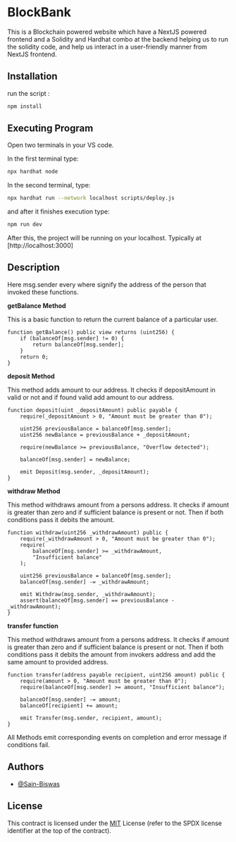 # BlockBank

This is a Blockchain powered website which have a NextJS powered frontend and a Solidity and Hardhat combo at the backend helping us to run the solidity code, and help us interact in a user-friendly manner from NextJS frontend.

## Installation

run the script :

```bash
npm install
```

## Executing Program

Open two terminals in your VS code.

In the first terminal type:

```bash
npx hardhat node
```

In the second terminal, type:

```bash
npx hardhat run --network localhost scripts/deploy.js
```

and after it finishes execution type:

```bash
npm run dev
```

After this, the project will be running on your localhost.
Typically at [http://localhost:3000]

## Description

Here msg.sender every where signify the address of the person that invoked these functions.

**getBalance Method**

This is a basic function to return the current balance of a particular user.

```solidity
function getBalance() public view returns (uint256) {
    if (balanceOf[msg.sender] != 0) {
        return balanceOf[msg.sender];
    }
    return 0;
}
```

**deposit Method**

This method adds amount to our address. It checks if depositAmount in valid or not and if found valid add amount to our address.

```solidity
function deposit(uint _depositAmount) public payable {
    require(_depositAmount > 0, "Amount must be greater than 0");

    uint256 previousBalance = balanceOf[msg.sender];
    uint256 newBalance = previousBalance + _depositAmount;

    require(newBalance >= previousBalance, "Overflow detected");

    balanceOf[msg.sender] = newBalance;

    emit Deposit(msg.sender, _depositAmount);
}
```

**withdraw Method**

This method withdraws amount from a persons address. It checks if amount is greater than zero and if sufficient balance is present or not. Then if both conditions pass it debits the amount.

```solidity
function withdraw(uint256 _withdrawAmount) public {
    require(_withdrawAmount > 0, "Amount must be greater than 0");
    require(
        balanceOf[msg.sender] >= _withdrawAmount,
        "Insufficient balance"
    );

    uint256 previousBalance = balanceOf[msg.sender];
    balanceOf[msg.sender] -= _withdrawAmount;

    emit Withdraw(msg.sender, _withdrawAmount);
    assert(balanceOf[msg.sender] == previousBalance - _withdrawAmount);
}
```

**transfer function**

This method withdraws amount from a persons address. It checks if amount is greater than zero and if sufficient balance is present or not. Then if both conditions pass it debits the amount from invokers address and add the same amount to provided address.

```solidity
function transfer(address payable recipient, uint256 amount) public {
    require(amount > 0, "Amount must be greater than 0");
    require(balanceOf[msg.sender] >= amount, "Insufficient balance");

    balanceOf[msg.sender] -= amount;
    balanceOf[recipient] += amount;

    emit Transfer(msg.sender, recipient, amount);
}
```

All Methods emit corresponding events on completion and error message if conditions fail.

## Authors

- [@Sain-Biswas](https://github.com/Sain-Biswas)

## License

This contract is licensed under the [MIT](https://choosealicense.com/licenses/mit/) License (refer to the SPDX license identifier at the top of the contract).
